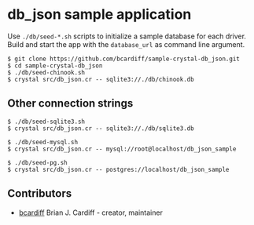 # db_json sample application

Use `./db/seed-*.sh` scripts to initialize a sample database for each driver.
Build and start the app with the `database_url` as command line argument.

```
$ git clone https://github.com/bcardiff/sample-crystal-db_json.git
$ cd sample-crystal-db_json
$ ./db/seed-chinook.sh
$ crystal src/db_json.cr -- sqlite3://./db/chinook.db
```

## Other connection strings

```
$ ./db/seed-sqlite3.sh
$ crystal src/db_json.cr -- sqlite3://./db/sqlite3.db
```

```
$ ./db/seed-mysql.sh
$ crystal src/db_json.cr -- mysql://root@localhost/db_json_sample
```

```
$ ./db/seed-pg.sh
$ crystal src/db_json.cr -- postgres://localhost/db_json_sample
```

## Contributors

- [bcardiff](https://github.com/bcardiff) Brian J. Cardiff - creator, maintainer
